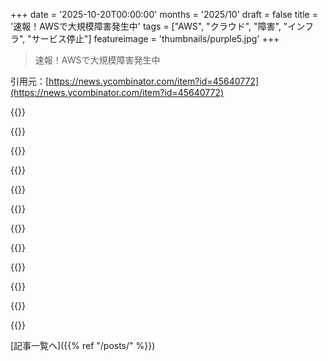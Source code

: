 +++
date = '2025-10-20T00:00:00'
months = '2025/10'
draft = false
title = '速報！AWSで大規模障害発生中'
tags = ["AWS", "クラウド", "障害", "インフラ", "サービス停止"]
featureimage = 'thumbnails/purple5.jpg'
+++

> 速報！AWSで大規模障害発生中

引用元：[https://news.ycombinator.com/item?id=45640772](https://news.ycombinator.com/item?id=45640772)




{{<matomeQuote body="AWSのステータスページはこれだよ: https://health.aws.amazon.com/health/status?ts=20251020" userName="croemer" createdAt="2025/10/20 09:27:14" color="#ff5733">}}




{{<matomeQuote body="コメントはhttps://news.ycombinator.com/item?id=45640838に統合されたみたい。そのURLのことだよ。" userName="dang" createdAt="2025/10/20 16:32:01" color="">}}




{{<matomeQuote body="昨日このスレ、500件くらいのコメントがあったはずなのに、今見たら10件しかないんだけど。残りのコメントはどこ行ったの？全部移動した？<br>P.S. old.reddit.comを使ってるのが俺だけじゃなくてよかった。" userName="netdevphoenix" createdAt="2025/10/21 08:24:52" color="">}}




{{<matomeQuote body="それらはhttps://news.ycombinator.com/item?id=45640838に移動したんだよ。<br>参照: dangのコメント @ https://news.ycombinator.com/item?id=45645793" userName="personalcompute" createdAt="2025/10/21 11:40:44" color="#ff5c5c">}}




{{<matomeQuote body="https://news.ycombinator.com/item?id=45640754" userName="atymic" createdAt="2025/10/20 07:18:58" color="">}}




{{<matomeQuote body="あと、https://news.ycombinator.com/item?id=45640993も。" userName="teekert" createdAt="2025/10/20 08:10:14" color="">}}




{{<matomeQuote body="Redditより良い情報源はないのかな？" userName="assimpleaspossi" createdAt="2025/10/20 09:10:02" color="">}}




{{<matomeQuote body="もしかしたら、管理者はこれにURLを変更できるかもね: https://health.aws.amazon.com/health/status" userName="elaus" createdAt="2025/10/20 09:19:41" color="">}}




{{<matomeQuote body="Amazonのヘルス状態ページは、みんなから“フィクション”として楽しまれてるくらいだからな。実際、Redditみたいな場所でのコミュニティの報告の方が信頼できるんだよ。" userName="codeduck" createdAt="2025/10/20 09:27:47" color="#785bff">}}




{{<matomeQuote body="多分違うよ。こういう話は普通、sysadminの掲示板が一番最初に上がる場所なんだ。そこにはオンコールのやつらがいっぱいいるからね。" userName="Havoc" createdAt="2025/10/20 10:19:58" color="">}}




{{<matomeQuote body="特に、その場所自体もダウンしてるからね。" userName="orthoxerox" createdAt="2025/10/20 09:22:10" color="">}}




{{<matomeQuote body="これのせいで、うちの学校の子どもたちがChromebookにログインできない状態だよ。" userName="onestay42" createdAt="2025/10/20 18:31:41" color="#45d325">}}



[記事一覧へ]({{% ref "/posts/" %}})
